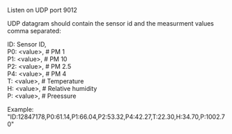 
Listen on UDP port 9012

UDP datagram should contain the sensor id and the measurment values comma separated:

ID: Sensor ID, <br>
P0: \<value\>,  # PM 1 <br>
P1: \<value\>,  # PM 10 <br>
P2: \<value\>,  # PM 2.5 <br>
P4: \<value\>,  # PM 4 <br>
T: \<value\>,   # Temperature <br>
H: \<value\>,   # Relative humidity <br>
P: \<value\>,   # Preessure <br>

Example:
"ID:12847178,P0:61.14,P1:66.04,P2:53.32,P4:42.27,T:22.30,H:34.70,P:1002.70"

